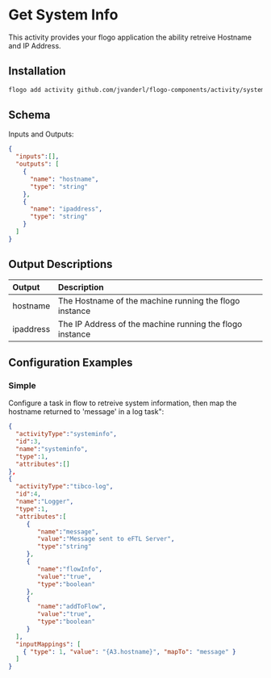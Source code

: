 # Get System Info
This activity provides your flogo application the ability retreive Hostname and IP Address.


## Installation

```bash
flogo add activity github.com/jvanderl/flogo-components/activity/systeminfo
```

## Schema
Inputs and Outputs:

```json
{
  "inputs":[],
  "outputs": [
    {
      "name": "hostname",
      "type": "string"
    },
    {
      "name": "ipaddress",
      "type": "string"
    }
  ]
}
```
## Output Descriptions
| Output   | Description    |
|:----------|:---------------|
| hostname  | The Hostname of the machine running the flogo instance |
| ipaddress | The IP Address of the machine running the flogo instance |         


## Configuration Examples
### Simple
Configure a task in flow to retreive system information, then map the hostname returned to 'message' in a log task":

```json
{  
  "activityType":"systeminfo",
  "id":3,
  "name":"systeminfo",
  "type":1,
  "attributes":[]
},
{  
  "activityType":"tibco-log",
  "id":4,
  "name":"Logger",
  "type":1,
  "attributes":[  
     {  
        "name":"message",
        "value":"Message sent to eFTL Server",
        "type":"string"
     },
     {  
        "name":"flowInfo",
        "value":"true",
        "type":"boolean"
     },
     {  
        "name":"addToFlow",
        "value":"true",
        "type":"boolean"
     }
  ],
  "inputMappings": [
    { "type": 1, "value": "{A3.hostname}", "mapTo": "message" }
  ]         
}
```
